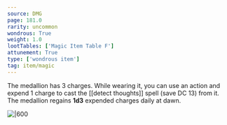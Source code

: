 ```yaml
---
source: DMG
page: 181.0
rarity: uncommon
wondrous: True
weight: 1.0
lootTables: ['Magic Item Table F']
attunement: True
type: ['wondrous item']
tag: item/magic
---
```


The medallion has 3 charges. While wearing it, you can use an action and expend 1 charge to cast the [[detect thoughts]] spell (save DC 13) from it. The medallion regains **1d3** expended charges daily at dawn.


![|600](https://5e.tools/img/items/DMG/Medallion%20of%20Thoughts.jpg)
